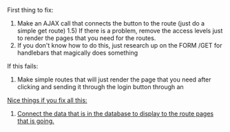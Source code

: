 First thing to fix:
  1) Make an AJAX call that connects the button to the route (just do a simple get route)
  1.5) If there is a problem, remove the access levels just to render the pages that you need for the routes. 
  2) If you don't know how to do this, just research up on the FORM /GET for handlebars that magically does something

If this fails:
  1) Make simple routes that will just render the page that you need after clicking and sending it through the login button through an <a href>

Nice things if you fix all this:
  1) Connect the data that is in the database to display to the route pages that is going. 
  